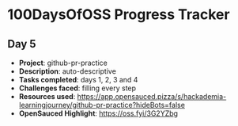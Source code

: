 # 100DaysOfOSS Progress Tracker

## Day 5

- **Project**: github-pr-practice
- **Description**: auto-descriptive
- **Tasks completed**: days 1, 2, 3 and 4
- **Challenges faced**: filling every step
- **Resources used**: https://app.opensauced.pizza/s/hackademia-learningjourney/github-pr-practice?hideBots=false
- **OpenSauced Highlight**: https://oss.fyi/3G2YZbg
